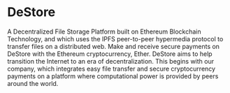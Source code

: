 # DeStore
A Decentralized File Storage Platform built on Ethereum Blockchain Technology, and which uses the IPFS peer-to-peer hypermedia protocol to transfer files on a distributed web. Make and receive secure payments on DeStore with the Ethereum cryptocurrency, Ether. DeStore aims to help transition the Internet to an era of decentralization. This begins with our company, which integrates easy file transfer and secure cryptocurrency payments on a platform where computational power is provided by peers around the world.
